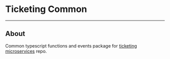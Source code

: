 # Ticketing Common
-----------------

## About
Common typescript functions and events package for [ticketing microservices](https://github.com/C-Garza/ticketing-microservices) repo.